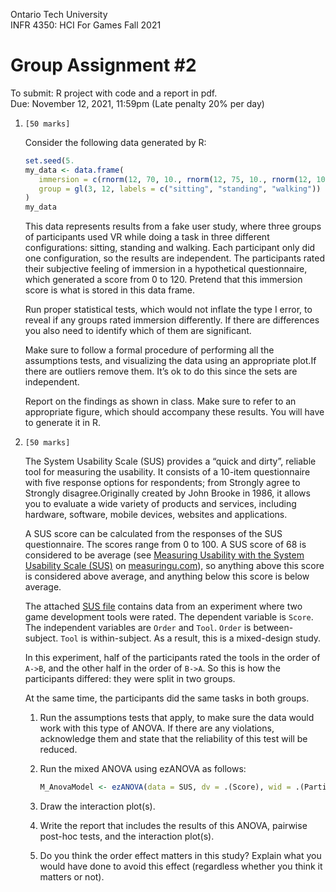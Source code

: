 Ontario Tech University  
INFR 4350: HCI For Games Fall 2021  
# Group Assignment #2  

To submit: R project with code and a report in pdf.  
Due: November 12, 2021, 11:59pm (Late penalty 20% per day)

1. `[50 marks]`

    Consider the following data generated by R:

    ```r
    set.seed(5.
    my_data <- data.frame(
       immersion = c(rnorm(12, 70, 10., rnorm(12, 75, 10., rnorm(12, 100, 10.),
       group = gl(3, 12, labels = c("sitting", "standing", "walking"))
    )
    my_data
    ```

    This data represents results from a fake user study, where three groups of participants used VR while doing a task in three different configurations: sitting, standing and walking. Each participant only did one configuration, so the results are independent. The participants rated their subjective feeling of immersion in a hypothetical questionnaire, which generated a score from 0 to 120. Pretend that this immersion score is what is stored in this data frame.

    Run proper statistical tests, which would not inflate the type I error, to reveal if any groups rated immersion differently. If there are differences you also need to identify which of them are significant.

    Make sure to follow a formal procedure of performing all the assumptions tests, and visualizing the data using an appropriate plot.If there are outliers remove them. It’s ok to do this since the sets are independent.

    Report on the findings as shown in class. Make sure to refer to an appropriate figure, which should accompany these results. You will have to generate it in R.

2. `[50 marks]`

    The System Usability Scale (SUS) provides a “quick and dirty”, reliable tool for measuring the usability. It consists of a 10-item questionnaire with five response options for respondents; from Strongly agree to Strongly disagree.Originally created by John Brooke in 1986, it allows you to evaluate a wide variety of products and services, including hardware, software, mobile devices, websites and applications.

    A SUS score can be calculated from the responses of the SUS questionnaire. The scores range from 0 to 100. A SUS score of 68 is considered to be average (see [Measuring Usability with the System Usability Scale (SUS)](https://measuringu.com/sus/) on [measuringu.com](https://measuringu.com/)), so anything above this score is considered above average, and anything below this score is below average.

    The attached [SUS file](SUS.csv) contains data from an experiment where two game development tools were rated. The dependent variable is `Score`. The independent variables are `Order` and `Tool`. `Order` is between-subject. `Tool` is within-subject. As a result, this is a mixed-design study.

    In this experiment, half of the participants rated the tools in the order of `A->B`, and the other half in the order of `B->A`. So this is how the participants differed: they were split in two groups.

    At the same time, the participants did the same tasks in both groups.

    1. Run the assumptions tests that apply, to make sure the data would work with this type of ANOVA. If there are any violations, acknowledge them and state that the reliability of this test will be reduced.
    2. Run the mixed ANOVA using ezANOVA as follows:

        ```r
        M_AnovaModel <- ezANOVA(data = SUS, dv = .(Score), wid = .(Participants), within = .(Tool), between =.(Order), detailed = T, type = 3.
        ```

    3. Draw the interaction plot(s).
    4. Write the report that includes the results of this ANOVA, pairwise post-hoc tests, and the interaction plot(s).
    5. Do you think the order effect matters in this study? Explain what you would have done to avoid this effect (regardless whether you think it matters or not).
